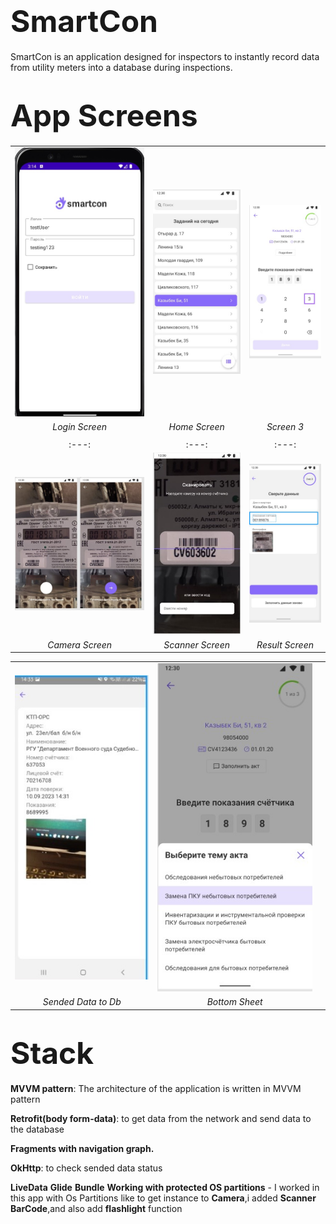 # <span style="font-size:48px;">**SmartCon**</span>
SmartCon is an application designed for inspectors to instantly record data from utility meters into a database during inspections.
# <span style="font-size:48px;">**App Screens**</span>

|       |       |       |
| :---: | :---: | :---: |
| ![Image 1](login_page.jpeg) | ![Image 2](home_page.jpeg) | ![Image 3](counter_fragment.jpeg) |
| *Login Screen* | *Home Screen* | *Screen 3* |
|       |       |       |
| :---: | :---: | :---: |
| ![Image 1](camera_page.jpeg) | ![Image 2](scanner.jpeg) | ![Image 3](result.jpeg) |
| *Camera Screen* | *Scanner Screen* | *Result Screen* |

|       |       |       |
| :---: | :---: | :---: |
| ![Image 1](ended.jpeg) | ![Image 2](bottom_sheet.jpeg) |
| *Sended Data to Db* | *Bottom Sheet* |

# <span style="font-size:48px;">**Stack**</span>
**MVVM pattern**: The architecture of the application is written in MVVM pattern

**Retrofit(body form-data)**: to get data from the network and send data to the database

**Fragments with navigation graph.**

**OkHttp**: to check sended data status

**LiveData** **Glide** **Bundle**
**Working with protected OS partitions** - I worked in this app with Os Partitions like to get instance to **Camera**,i added **Scanner BarCode**,and also add **flashlight** function










